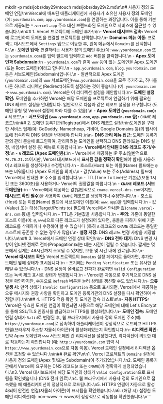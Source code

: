 mkdir -p mds/jobs/day29\ntouch mds/jobs/day29/2.md\n\n# 사용자 정의 도메인 연결\n\nVercel에 배포된 애플리케이션에 사용자가 소유한 사용자 정의 도메인(예: `yourdomain.com`, `app.yourdomain.com`)을 연결하는 과정입니다. 이를 통해 기본으로 제공되는 `*.vercel.app` 주소 대신 브랜드화된 도메인으로 서비스에 접근할 수 있습니다.\n\n## 1. Vercel 프로젝트에 도메인 추가\n\n-   **Vercel 대시보드 접속:** Vercel에 로그인하여 도메인을 연결할 프로젝트를 선택합니다.\n-   **Domains 메뉴 이동:** 프로젝트 대시보드에서 `Settings` 탭으로 이동한 후, 왼쪽 메뉴에서 `Domains`를 선택합니다.\n-   **도메인 입력:** 연결하려는 사용자 정의 도메인 주소(예: `www.yourdomain.com` 또는 `yourdomain.com`)를 입력 필드에 입력하고 `Add` 버튼을 클릭합니다.\n    -   **Apex 도메인과 Subdomain:**\n        -   `yourdomain.com`과 같이 `www` 등이 없는 도메인을 Apex 도메인(또는 Root 도메인)이라고 합니다.\n        -   `app.yourdomain.com`, `blog.yourdomain.com` 등은 서브도메인(Subdomain)입니다.\n        -   일반적으로 Apex 도메인(`yourdomain.com`)과 `www` 서브도메인(`www.yourdomain.com`)을 모두 추가하고, 하나를 다른 하나로 리디렉션(Redirect)하도록 설정하는 것이 좋습니다 (예: `yourdomain.com` -> `www.yourdomain.com`). Vercel은 이 리디렉션 설정을 제안합니다.\n-   **도메인 설정 확인:** 도메인을 추가하면 Vercel은 해당 도메인을 프로젝트에 연결하기 위해 필요한 DNS 레코드 설정을 안내합니다. 일반적으로 다음과 같은 레코드 설정을 요구합니다 (도메인 유형 및 Vercel 설정에 따라 다를 수 있음):\n    -   **Apex 도메인 (`yourdomain.com`):** `A` 레코드\n    -   **서브도메인 (`www.yourdomain.com`, `app.yourdomain.com` 등):** `CNAME` 레코드\n\n## 2. 도메인 등록기관(Registrar)에서 DNS 레코드 설정\n\n도메인을 구매한 서비스 업체(예: GoDaddy, Namecheap, 가비아, Google Domains 등)의 웹사이트에 접속하여 DNS 설정을 변경해야 합니다.\n\n-   **DNS 관리 메뉴 접근:** 도메인 등록기관의 관리 콘솔에 로그인하여, 관리하려는 도메인을 선택하고 DNS 관리(또는 DNS 설정, 네임서버 설정 등) 메뉴로 이동합니다.\n-   **Vercel에서 안내된 DNS 레코드 추가/수정:**\n    -   **`A` 레코드 (Apex 도메인용):**\n        -   Vercel에서 제공하는 IP 주소(일반적으로 `76.76.21.21`이지만, Vercel 대시보드에서 **표시된 값을 정확히 확인**해야 함)를 사용하여 `A` 레코드를 생성하거나 수정합니다.\n        -   호스트(Host) 또는 이름(Name) 필드에는 `@` 또는 비워둡니다 (Apex 도메인을 의미).\n        -   값(Value) 또는 주소(Address) 필드에 Vercel에서 안내한 IP 주소를 입력합니다.\n        -   TTL(Time To Live)은 기본값(보통 1시간 또는 3600초)을 사용하거나 Vercel의 권장값을 따릅니다.\n    -   **`CNAME` 레코드 (서브도메인용):**\n        -   Vercel에서 제공하는 값(일반적으로 `cname.vercel-dns.com`이지만, **대시보드 확인 필수**)을 사용하여 `CNAME` 레코드를 생성하거나 수정합니다.\n        -   호스트(Host) 또는 이름(Name) 필드에 서브도메인 이름(예: `www`, `app`)을 입력합니다.\n        -   값(Value) 또는 대상(Target/Points to) 필드에 Vercel에서 안내한 값(`cname.vercel-dns.com` 등)을 입력합니다.\n        -   TTL은 기본값을 사용합니다.\n    -   **주의:** 기존에 동일한 호스트 이름(예: `@`, `www`)으로 다른 레코드가 설정되어 있다면, 충돌을 피하기 위해 기존 레코드를 삭제하거나 수정해야 할 수 있습니다 (특히 `A` 레코드와 `CNAME` 레코드는 동일한 호스트에 공존할 수 없는 경우가 많음).\n-   **설정 저장:** DNS 레코드 변경 사항을 저장합니다.\n\n## 3. Vercel에서 도메인 연결 상태 확인\n\n-   **DNS 전파 대기:** DNS 변경 사항이 인터넷 전체로 전파(Propagation)되는 데는 시간이 걸릴 수 있습니다. 짧게는 몇 분에서 길게는 48시간까지 소요될 수 있지만, 보통 몇 시간 내에 완료됩니다.\n-   **Vercel 대시보드 확인:** Vercel 프로젝트의 `Domains` 설정 페이지로 돌아가면, 추가한 도메인 옆에 상태가 표시됩니다.\n    -   초기에는 `Pending Verification` 또는 유사한 상태일 수 있습니다.\n    -   DNS 설정이 올바르고 전파가 완료되면 `Valid Configuration` 또는 녹색 체크 표시로 상태가 변경됩니다.\n    -   Vercel은 자동으로 주기적으로 DNS 설정을 확인하지만, 수동으로 `Refresh` 버튼을 눌러 상태를 갱신할 수도 있습니다.\n-   **오류 발생 시:** 만약 상태가 `Invalid Configuration` 등으로 표시되면, Vercel에서 제공하는 오류 메시지와 권장 사항을 확인하고 도메인 등록기관의 DNS 설정을 다시 확인하여 수정합니다.\n\n## 4. HTTPS 적용 확인 및 도메인 접속 테스트\n\n-   **자동 HTTPS:** Vercel은 유효한 도메인 연결이 확인되면 자동으로 해당 도메인에 대해 Let's Encrypt를 통해 SSL/TLS 인증서를 발급하고 HTTPS를 활성화합니다.\n-   **도메인 접속:** 도메인 연결 상태가 `Valid`로 변경된 후, 웹 브라우저에서 사용자 정의 도메인 주소(예: `https://yourdomain.com`)로 접속하여 애플리케이션이 정상적으로 로드되고 HTTPS 연결(브라우저 주소창 자물쇠 아이콘)이 활성화되었는지 확인합니다.\n-   **리디렉션 확인:** 만약 Apex 도메인과 `www` 서브도메인 간 리디렉션을 설정했다면, 리디렉션이 의도한 대로 작동하는지 확인합니다 (예: `http://yourdomain.com` 입력 시 `https://www.yourdomain.com`으로 자동 이동). Vercel 도메인 설정에서 리디렉션 옵션을 조정할 수 있습니다.\n\n## 완료 확인\n\n1.  Vercel 프로젝트의 `Domains` 설정에 사용자 정의 도메인(Apex 및/또는 Subdomain)이 추가되었습니다.\n2.  도메인 등록기관에서 Vercel이 요구하는 DNS 레코드(`A` 또는 `CNAME`)가 정확하게 설정되었습니다.\n3.  Vercel 대시보드에서 해당 도메인의 상태가 `Valid Configuration`으로 표시됨을 확인했습니다 (DNS 전파 완료).\n4.  웹 브라우저에서 사용자 정의 도메인으로 접속했을 때 애플리케이션이 정상적으로 로드됩니다.\n5.  HTTPS 연결이 자동으로 활성화되어 안전한 연결(자물쇠 아이콘)이 표시됨을 확인했습니다.\n6.  (해당 시) 설정한 도메인 리디렉션(예: non-www -> www)이 정상적으로 작동함을 확인했습니다.\n``` 